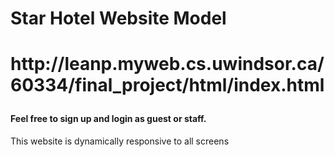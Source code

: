 <h1>Star Hotel Website Model<h1>
 <p>http://leanp.myweb.cs.uwindsor.ca/60334/final_project/html/index.html</p>

 <h4>Feel free to sign up and login as guest or staff.</h4>

 <p>This website is dynamically responsive to all screens</p> </br>
